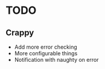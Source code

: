 TODO
====

Crappy
------

* Add more error checking
* More configurable things
* Notification with naughty on error
